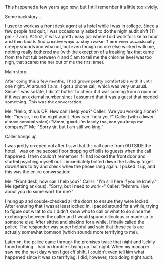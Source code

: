 This happened a few years ago now, but I still remember it a little too vividly. 

Some backstory... 

I used to work as a front desk agent at a hotel while i was in college. Since a few people had quit, I was occasionally asked to do the night audit shift (11 pm - 7 am). At first, it was a pretty easy job where I did work for like an hour and then had to find creative ways to stay awake. There were occasionally creepy sounds and whatnot, but even though no one else worked with me, nothing really bothered me (with the exception of a freaking fax that came from the hot tub between 4 and 5 am to tell me the chlorine level was too high, that scared the hell out of me the first time).

Main story..

After doing this a few months, I had grown pretty comfortable with it until one night. At around 1 a.m., I got a phone call, which was very unusual. Since it was so late, I didn't bother to check if it was coming from a room or if it was an external number since I assumed that it was a guest that needed something. This was the conversation:

Me: "Hello, this is OP. How can I help you?"
Caller: "Are you working alone?"
Me: "Yes sir,  I do the night audit. How can I help you?"
Caller (with a lower almost sensual voice): "Mmm, good. I'm lonely too, can you keep me company?"
Me: "Sorry sir, but I am still working."

Caller hangs up.

I was pretty creeped out after I saw that the call came from OUTSIDE the hotel. I was on the second floor dropping off bills to guests when the call happened. I then couldn't remember if I had locked the front door and started psyching myself out. I immediately bolted down the hallway to get downstairs to try and check when the phone rang again. I picked it up, and this was the entire conversation:

Me: "Front desk, how can I help you?"
Caller: "I'm still here if you're lonely."
Me (getting anxious): "Sorry, but I need to work -"
Caller: "Mmmm. How about you do some work for me?"

I hung up and double-checked all the doors to ensure they were locked. After ensuring that I was at least locked in, I paced around for a while, trying to figure out what to do. I didn't know who to call or what to do since the exchnages between the caller and I would spund ridiculous or made up to someone else. After sitting and shaking for a while, I finally called the police. The responder was super helpful and said that these calls are actually somewhat common (which sounds more terrifying to me).

Later on, the police came through the premises twice that night and luckily found nothing. I had no trouble staying up that night. When my manager saw me the next day when I got off shift, I couldn't even tell him what happened since it was so terrifying. I did, however, stop doing night audit.
